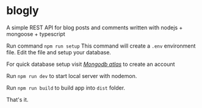 # blogly

A simple REST API for blog posts and comments written with nodejs + mongoose + typescript

Run command ```npm run setup``` This command will create a ```.env``` environment file. Edit the file and setup your database. 

For quick database setup visit *[Mongodb atlas](https://www.mongodb.com/atlas/database)* to create an account

Run ```npm run dev``` to start local server with nodemon.

Run ```npm run build``` to build app into ```dist``` folder.

That's it.
